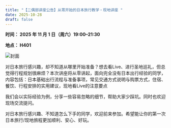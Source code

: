 ```yaml
---
title: "【二偶部讲座公告】从零开始的日本旅行教学・现地讲座 "
date: 2025-10-28
draft: false
---
```


**时间： 2025 年 11 月 1 日（周六）19:00–21:30**

**地点： H401**

![封面](/image/20251101.jpeg)


对日本旅行感兴趣，却不知道从哪里开始准备？想去看Live、进行圣地巡礼，但总觉得行程规划很麻烦？本次讲座将从零讲起，面向完全没有日本出行经验的同学，内容包括：日本基础出行流程与准备事项，常见交通方式说明与购票方式，住宿、餐饮、行程安排的实用建议，现地看Live的注意要点

<!--more-->

我们会以实际经验为例，分享一些容易忽略的细节，帮助大家少踩坑。同时也欢迎现场交流提问。

对日本旅行感兴趣、不知道怎么下手的同学，欢迎前来参加。希望能让你的第一次日本旅行/现地旅程更加顺利、安心、好玩。
